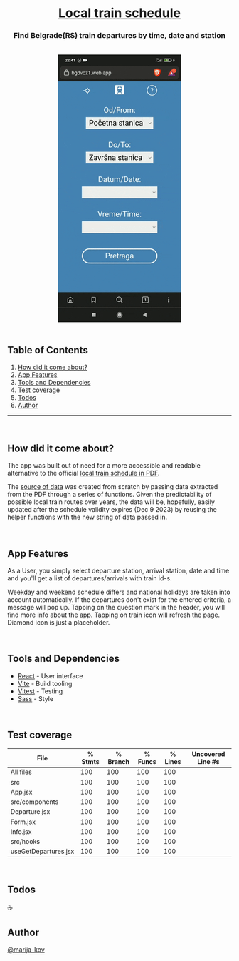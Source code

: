 <h1 align="center"><a href="https://bgdvoz1.web.app/">Local train schedule</a></h1>
<h3 align="center">Find Belgrade(RS) train departures by time, date and station</h3>
<br>
<div align="center"><img src="/bgdvoz-preview.gif" alt="app preview" /></div> 
<br>

## Table of Contents

1. [How did it come about?](#motivation)
2. [App Features](#features)
3. [Tools and Dependencies](#tools)
4. [Test coverage](#test)
5. [Todos](#todos)
6. [Author](#author)

---
<br>

## How did it come about? <a name = "motivation"></a>
<p> 
The app was built out of need for a more accessible and readable alternative to the official <a href="https://www.srbvoz.rs/wp-content/redvoznje/rv_bg_voza_za_2022.pdf">local train schedule in PDF</a>.
</p>
<p> 
The <a href="https://github.com/Marija-Kov/train-schedule-23-api">source of data</a> was created from scratch by passing data extracted from the PDF through a series of functions.
Given the predictability of possible local train routes over years, the data will be, hopefully, easily updated after the schedule validity expires (Dec 9 2023) 
by reusing the helper functions with the new string of data passed in.
</p>

<br>

## App Features <a name = "features"></a>
<p> 
 As a User, you simply select departure station, arrival station, date and time and you'll get a list of departures/arrivals with train id-s.
</p>
<p>
 Weekday and weekend schedule differs and national holidays are taken into account automatically. 
 If the departures don't exist for the entered criteria, a message will pop up.
 Tapping on the question mark in the header, you will find more info about the app.
 Tapping on train icon will refresh the page. Diamond icon is just a placeholder.
</p>

<br>

## Tools and Dependencies <a name = "tools"></a>

- [React](https://reactjs.org/) - User interface
- [Vite](https://vitejs.dev/) - Build tooling
- [Vitest](https://vitest.dev/) - Testing
- [Sass](https://sass-lang.com/) - Style


<br>

## Test coverage <a name = "test"></a>

File                   | % Stmts | % Branch | % Funcs | % Lines | Uncovered Line #s 
-----------------------|---------|----------|---------|---------|-------------------
All files              |     100 |      100 |     100 |     100 |                   
 src                   |     100 |      100 |     100 |     100 |                   
  App.jsx              |     100 |      100 |     100 |     100 |                   
 src/components        |     100 |      100 |     100 |     100 |                   
  Departure.jsx        |     100 |      100 |     100 |     100 |                   
  Form.jsx             |     100 |      100 |     100 |     100 |                   
  Info.jsx             |     100 |      100 |     100 |     100 |                                    
 src/hooks             |     100 |      100 |     100 |     100 |                   
  useGetDepartures.jsx |     100 |      100 |     100 |     100 |              
  
<br>

## Todos <a name = "todos"></a>
☕
<br>

## Author <a name = "author"></a>

[@marija-kov](https://github.com/Marija-Kov) 





